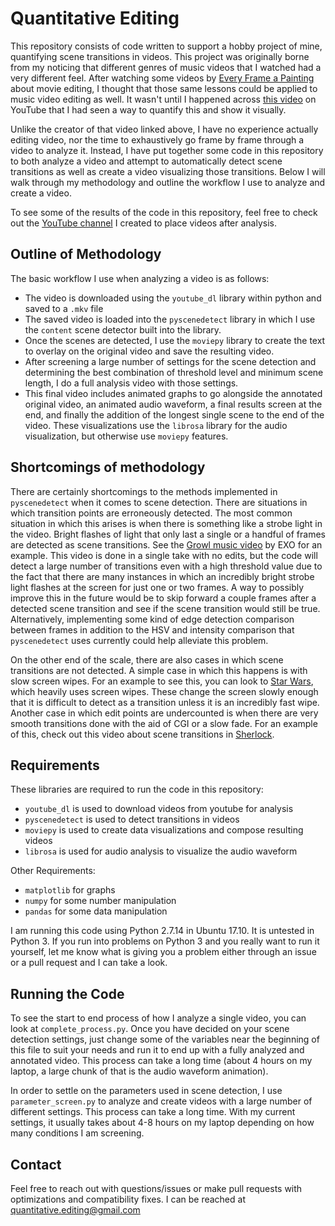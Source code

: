 # Quantitative Editing

This repository consists of code written to support a hobby project of mine, quantifying scene transitions in videos. This project was originally borne from my noticing that different genres of music videos that I watched had a very different feel. After watching some videos by [Every Frame a Painting](https://www.youtube.com/user/everyframeapainting) about movie editing, I thought that those same lessons could be applied to music video editing as well. It wasn't until I happened across [this video](https://www.youtube.com/watch?v=Q9v1UikfewA) on YouTube that I had seen a way to quantify this and show it visually.

Unlike the creator of that video linked above, I have no experience actually editing video, nor the time to exhaustively go frame by frame through a video to analyze it. Instead, I have put together some code in this repository to both analyze a video and attempt to automatically detect scene transitions as well as create a video visualizing those transitions. Below I will walk through my methodology and outline the workflow I use to analyze and create a video.

To see some of the results of the code in this repository, feel free to check out the [YouTube channel](https://www.youtube.com/channel/UCoOUknptLNANAOldpk-27RQ) I created to place videos after analysis.

## Outline of Methodology

The basic workflow I use when analyzing a video is as follows:

* The video is downloaded using the `youtube_dl` library within python and saved to a `.mkv` file
* The saved video is loaded into the `pyscenedetect` library in which I use the `content` scene detector built into the library. 
* Once the scenes are detected, I use the `moviepy` library to create the text to overlay on the original video and save the resulting video.
* After screening a large number of settings for the scene detection and determining the best combination of threshold level and minimum scene length, I do a full analysis video with those settings. 
* This final video includes animated graphs to go alongside the annotated original video, an animated audio waveform, a final results screen at the end, and finally the addition of the longest single scene to the end of the video. These visualizations use the `librosa` library for the audio visualization, but otherwise use `moviepy` features.

## Shortcomings of methodology

There are certainly shortcomings to the methods implemented in `pyscenedetect` when it comes to scene detection. There are situations in which transition points are erroneously detected. The most common situation in which this arises is when there is something like a strobe light in the video. Bright flashes of light that only last a single or a handful of frames are detected as scene transitions. See the [Growl music video](https://www.youtube.com/watch?v=I3dezFzsNss) by EXO for an example. This video is done in a single take with no edits, but the code will detect a large number of transitions even with a high threshold value due to the fact that there are many instances in which an incredibly bright strobe light flashes at the screen for just one or two frames. A way to possibly improve this in the future would be to skip forward a couple frames after a detected scene transition and see if the scene transition would still be true. Alternatively, implementing some kind of edge detection comparison between frames in addition to the HSV and intensity comparison that `pyscenedetect` uses currently could help alleviate this problem.

On the other end of the scale, there are also cases in which scene transitions are not detected. A simple case in which this happens is with slow screen wipes. For an example to see this, you can look to [Star Wars](https://www.youtube.com/watch?v=hF50y9FAY-0), which heavily uses screen wipes. These change the screen slowly enough that it is difficult to detect as a transition unless it is an incredibly fast wipe. Another case in which edit points are undercounted is when there are very smooth transitions done with the aid of CGI or a slow fade. For an example of this, check out this video about scene transitions in [Sherlock](https://www.youtube.com/watch?v=1IDBZ5AsUuk).

## Requirements

These libraries are required to run the code in this repository:

* `youtube_dl` is used to download videos from youtube for analysis
* `pyscenedetect` is used to detect transitions in videos
* `moviepy` is used to create data visualizations and compose resulting videos
* `librosa` is used for audio analysis to visualize the audio waveform

Other Requirements:

* `matplotlib` for graphs
* `numpy` for some number manipulation
* `pandas` for some data manipulation

I am running this code using Python 2.7.14 in Ubuntu 17.10. It is untested in Python 3. If you run into problems on Python 3 and you really want to run it yourself, let me know what is giving you a problem either through an issue or a pull request and I can take a look.

## Running the Code

To see the start to end process of how I analyze a single video, you can look at `complete_process.py`. Once you have decided on your scene detection settings, just change some of the variables near the beginning of this file to suit your needs and run it to end up with a fully analyzed and annotated video. This process can take a long time (about 4 hours on my laptop, a large chunk of that is the audio waveform animation).

In order to settle on the parameters used in scene detection, I use `parameter_screen.py` to analyze and create videos with a large number of different settings. This process can take a long time. With my current settings, it usually takes about 4-8 hours on my laptop depending on how many conditions I am screening.

## Contact

Feel free to reach out with questions/issues or make pull requests with optimizations and compatibility fixes. I can be reached at quantitative.editing@gmail.com
